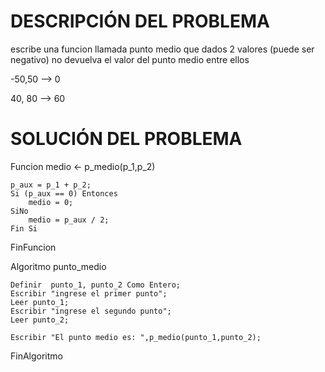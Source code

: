 # DESCRIPCIÓN DEL PROBLEMA 

escribe una funcion llamada punto medio que dados 2 valores (puede ser negativo) no devuelva el valor del punto medio entre ellos

-50,50 --> 0

40, 80 --> 60





# SOLUCIÓN DEL PROBLEMA

Funcion medio <- p_medio(p_1,p_2)
	
	p_aux = p_1 + p_2;
	Si (p_aux == 0) Entonces
		medio = 0;
	SiNo
		medio = p_aux / 2;
	Fin Si
FinFuncion


Algoritmo punto_medio
	
	Definir  punto_1, punto_2 Como Entero;
	Escribir "ingrese el primer punto";
	Leer punto_1;
	Escribir "ingrese el segundo punto";
	Leer punto_2;
	
	Escribir "El punto medio es: ",p_medio(punto_1,punto_2);
	
FinAlgoritmo
